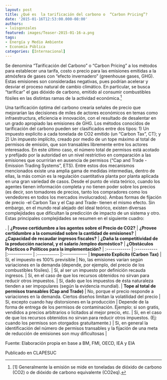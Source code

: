 ```yaml
---
layout: post
title: ¿Qué es  la tarificación del carbono o  “Carbon Pricing”?
date: '2015-01-16T12:53:00.000-08:00'
authors:
- luisgonzales
featured: images/Teaser-2015-01-16-a.png
tags:
- Energía y Medio Ambiente
- Economía Pública
categories: [Internacional]
---
```


Se denomina “Tarificación del Carbono” o “Carbon Pricing” a los métodos para establecer una tarifa, costo o precio para las emisiones emitidas a la atmósfera de gases con “efecto invernadero” (greenhouse gases, GHG). Estas emisiones son consideradas negativas, pues podrían acelerar y desviar el proceso natural de cambio climático. En particular, se busca “tarificar” el gas dióxido de carbono, emitido al consumir combustibles fósiles en las distintas ramas de la actividad económica.[^1]

Una tarificación óptima del carbono crearía señales de precio que mejorarían las decisiones de miles de actores económicos en temas como infraestructura, eficiencia e innovación, con el resultado de desalentar en un grado apropiado las emisiones de GHG. Los métodos conocidos de tarificación del carbono pueden ser clasificados entre dos tipos: 1) Un impuesto explícito a cada tonelada de  CO2 emitido (un  “Carbon Tax”, CT); y  2) Un impuesto implícito, creado por medio de un tope máximo al total de permisos de emisión, que son transables libremente entre los actores interesados. En este último caso, el número total de permisos está acotado y prefijado por la autoridad en un nivel restrictivo en comparación a las emisiones que ocurrirían en ausencia de permisos (“Cap and Trade - Emission Trading Systems”, ETS). Entre estos dos mecanismos mencionados existe una amplia gama de medidas intermedias, dentro de ellas, la más común es la regulación cuantitativa planta por planta aplicada en una gran variedad de casos.
Desde el punto de vista teórico, cuando los agentes tienen información completa y no tienen poder sobre los precios (es decir, son tomadores de precios, tanto los compradores como los vendedores en todos los mercados involucrados). Ambas formas de fijación de precio -el Carbon Tax y  el Cap and Trade- tienen el mismo efecto.
Sin embargo, en el mundo real alejado del ideal teórico, existen diversas complejidades que dificultan la predicción de impacto de un sistema y otro. Estas principales complejidades se resumen en el siguiente cuadro:


 .      | **¿Provee certidumbre a los agentes sobre el Precio de CO2?** | **¿Provee certidumbre a la comunidad sobre la cantidad de emisiones?** | **¿Capacidad de recaudar ingresos fiscales?** | **¿Daña la competitividad de la producción nacional, y el salario /empleo doméstico?** | **¿Obstáculos Prácticos o Políticos para la implementación?** |
 :------------ | :----------- |:------------ | :----------- |:------------ |
**Impuesto Explícito (Carbon Tax)** | Sí, el impuesto es 100% previsible | No, las emisiones varían según variaciones en la demanda (depende, por ejemplo, del precio de los combustibles fósiles). | Sí, al ser un impuesto por definición recauda ingresos. | Sí, en el caso de que los recursos obtenidos no sirvan para reducir otros impuestos. | Sí, dado que los impuestos de ésta naturaleza tienden a ser impopulares (según la evidencia mundial). |
**Tope al total de permisos transables (Cap and Trade)** | No, porque el precio responde a variaciones en la demanda. Ciertos diseños limitan la volatilidad del precio | Sí, excepto cuando hay distorsiones en la producción | Depende de la forma de entrega de los permisos de contaminación. Ejemplo: si son  gratis, vendidos a precios arbitrarios o licitados al mejor precio, etc. | Si, en el caso de que los recursos obtenidos no sirvan para reducir otros impuestos. (Ej: cuando los permisos son otorgados gratuitamente.) | Si, en general la identificación del número de permisos transables y la fijación de una meta de reducción de emisiones son muy dificultosas |

Fuente: Elaboración propia en base a BM, FMI, OECD, IEA y EIA     


Publicado en CLAPESUC


[^1]: [1] Generalmente la emisión se mide en toneladas de dióxido de carbono (CO2) o de dióxido de carbono equivalente (CO2eq).
